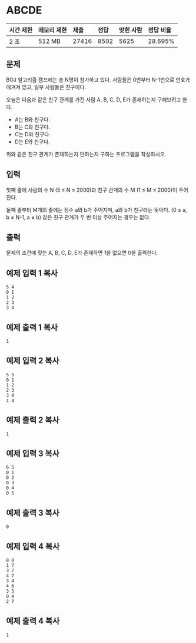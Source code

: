 # ABCDE

| 시간 제한 | 메모리 제한 | 제출  | 정답 | 맞힌 사람 | 정답 비율 |
| :-------- | :---------- | :---- | :--- | :-------- | :-------- |
| 2 초      | 512 MB      | 27416 | 8502 | 5625      | 28.695%   |

## 문제

BOJ 알고리즘 캠프에는 총 N명이 참가하고 있다. 사람들은 0번부터 N-1번으로 번호가 매겨져 있고, 일부 사람들은 친구이다.

오늘은 다음과 같은 친구 관계를 가진 사람 A, B, C, D, E가 존재하는지 구해보려고 한다.

- A는 B와 친구다.
- B는 C와 친구다.
- C는 D와 친구다.
- D는 E와 친구다.

위와 같은 친구 관계가 존재하는지 안하는지 구하는 프로그램을 작성하시오.

## 입력

첫째 줄에 사람의 수 N (5 ≤ N ≤ 2000)과 친구 관계의 수 M (1 ≤ M ≤ 2000)이 주어진다.

둘째 줄부터 M개의 줄에는 정수 a와 b가 주어지며, a와 b가 친구라는 뜻이다. (0 ≤ a, b ≤ N-1, a ≠ b) 같은 친구 관계가 두 번 이상 주어지는 경우는 없다.

## 출력

문제의 조건에 맞는 A, B, C, D, E가 존재하면 1을 없으면 0을 출력한다.

## 예제 입력 1 복사

```
5 4
0 1
1 2
2 3
3 4
```

## 예제 출력 1 복사

```
1
```

## 예제 입력 2 복사

```
5 5
0 1
1 2
2 3
3 0
1 4
```

## 예제 출력 2 복사

```
1
```

## 예제 입력 3 복사

```
6 5
0 1
0 2
0 3
0 4
0 5
```

## 예제 출력 3 복사

```
0
```

## 예제 입력 4 복사

```
8 8
1 7
3 7
4 7
3 4
4 6
3 5
0 4
2 7
```

## 예제 출력 4 복사

```
1
```